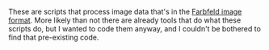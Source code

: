 These are scripts that process image data that's in the
[Farbfeld image format](https://tools.suckless.org/farbfeld/).
More likely than not there are already tools that do what these scripts do,
but I wanted to code them anyway,
and I couldn't be bothered to find that pre-existing code.
